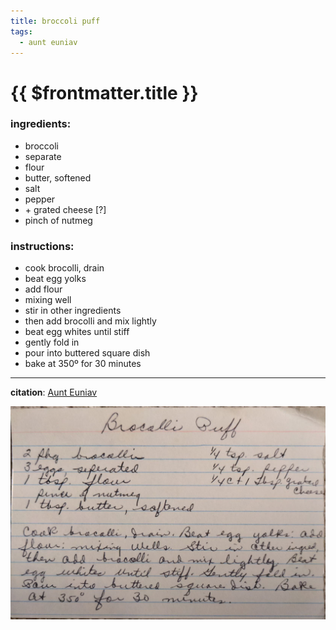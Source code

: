 ```yaml
---
title: broccoli puff
tags:
  - aunt euniav
---
```


# {{ $frontmatter.title }}

### ingredients:

- <MixologyConversion n="2 pkg"/> broccoli
- <MixologyConversion n="3 eggs"/> separate
- <MixologyConversion n="1 tbsp"/> flour
- <MixologyConversion n="1 tbsp"/> butter, softened
- <MixologyConversion n="0.25 tsp"/> salt
- <MixologyConversion n="0.25 tsp"/> pepper
- <MixologyConversion n="0.25 cup"/> + <MixologyConversion n="1 tbsp"/> grated cheese [?]
- pinch of nutmeg

### instructions:

- cook brocolli, drain
- beat egg yolks
- add flour
- mixing well
- stir in other ingredients
- then add brocolli and mix lightly
- beat egg whites until stiff
- gently fold in
- pour into buttered square dish
- bake at 350º for 30 minutes

---

**citation**:
[Aunt Euniav](../README.md)

![image](./image.jpg)

